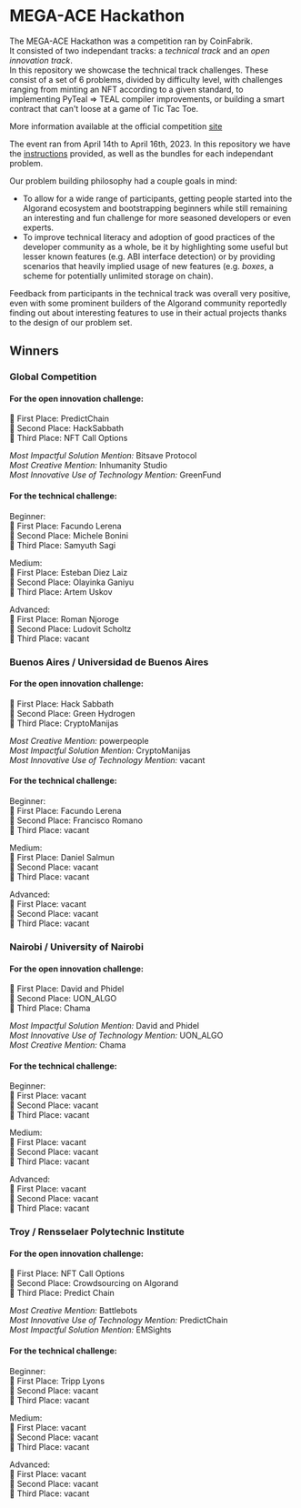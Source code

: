 # MEGA-ACE Hackathon

The MEGA-ACE Hackathon was a competition ran by CoinFabrik.\
It consisted of two independant tracks: a *technical track* and an *open innovation track*.\
In this repository we showcase the technical track challenges. These consist of a set of 6 problems, divided by difficulty level, with challenges ranging from minting an NFT according to a given standard, to implementing PyTeal => TEAL compiler improvements, or building a smart contract that can't loose at a game of Tic Tac Toe.

More information available at the official competition [site](https://mega-ace.org/hackathon/)

The event ran from April 14th to April 16th, 2023. In this repository we have the [instructions](Instructions.md) provided, as well as the bundles for each independant problem.

Our problem building philosophy had a couple goals in mind:
- To allow for a wide range of participants, getting people started into the Algorand ecosystem and bootstrapping beginners while still remaining an interesting and fun challenge for more seasoned developers or even experts.
- To improve technical literacy and adoption of good practices of the developer community as a whole, be it by highlighting some useful but lesser known features (e.g. ABI interface detection) or by providing scenarios that heavily implied usage of new features (e.g. _boxes_, a scheme for potentially unlimited storage on chain).

Feedback from participants in the technical track was overall very positive, even with some prominent builders of the Algorand community reportedly finding out about interesting features to use in their actual projects thanks to the design of our problem set.

## Winners

### Global Competition
#### For the open innovation challenge:
🥇 First Place: PredictChain\
🥈 Second Place: HackSabbath\
🥉 Third Place: NFT Call Options

_Most Impactful Solution Mention:_ Bitsave Protocol\
_Most Creative Mention:_ Inhumanity Studio\
_Most Innovative Use of Technology Mention:_ GreenFund

#### For the technical challenge:
Beginner:\
🥇 First Place: Facundo Lerena\
🥈 Second Place: Michele Bonini\
🥉 Third Place: Samyuth Sagi

Medium:\
🥇 First Place: Esteban Diez Laiz\
🥈 Second Place: Olayinka Ganiyu\
🥉 Third Place: Artem Uskov

Advanced:\
🥇 First Place: Roman Njoroge\
🥈 Second Place: Ludovit Scholtz\
🥉 Third Place: vacant

### Buenos Aires / Universidad de Buenos Aires
#### For the open innovation challenge:
🥇 First Place: Hack Sabbath\
🥈 Second Place: Green Hydrogen\
🥉 Third Place: CryptoManijas

_Most Creative Mention:_ powerpeople\
_Most Impactful Solution Mention:_ CryptoManijas\
_Most Innovative Use of Technology Mention:_ vacant

#### For the technical challenge:
Beginner:\
🥇 First Place: Facundo Lerena\
🥈 Second Place: Francisco Romano\
🥉 Third Place: vacant

Medium:\
🥇 First Place: Daniel Salmun\
🥈 Second Place: vacant\
🥉 Third Place: vacant

Advanced:\
🥇 First Place: vacant\
🥈 Second Place: vacant\
🥉 Third Place: vacant


### Nairobi / University of Nairobi
#### For the open innovation challenge:
🥇 First Place: David and Phidel\
🥈 Second Place: UON_ALGO\
🥉 Third Place: Chama

_Most Impactful Solution Mention:_ David and Phidel\
_Most Innovative Use of Technology Mention:_ UON_ALGO\
_Most Creative Mention:_ Chama

#### For the technical challenge:
Beginner:\
🥇 First Place: vacant\
🥈 Second Place: vacant\
🥉 Third Place: vacant

Medium:\
🥇 First Place: vacant\
🥈 Second Place: vacant\
🥉 Third Place: vacant

Advanced:\
🥇 First Place: vacant\
🥈 Second Place: vacant\
🥉 Third Place: vacant

### Troy / Rensselaer Polytechnic Institute
#### For the open innovation challenge:
🥇 First Place: NFT Call Options\
🥈 Second Place: Crowdsourcing on Algorand\
🥉 Third Place: Predict Chain

_Most Creative Mention:_ Battlebots\
_Most Innovative Use of Technology Mention:_ PredictChain\
_Most Impactful Solution Mention:_ EMSights


#### For the technical challenge:
Beginner:\
🥇 First Place: Tripp Lyons\
🥈 Second Place: vacant\
🥉 Third Place: vacant

Medium:\
🥇 First Place: vacant\
🥈 Second Place: vacant\
🥉 Third Place: vacant

Advanced:\
🥇 First Place: vacant\
🥈 Second Place: vacant\
🥉 Third Place: vacant

